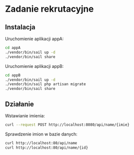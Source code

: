 # Zadanie rekrutacyjne

## Instalacja
Uruchomienie aplikacji appA:
```bash
cd appA
./vendor/bin/sail up -d
./vendor/bin/sail share 
```

Uruchomienie aplikacji appB:

```bash
cd appB
./vendor/bin/sail up -d
./vendor/bin/sail php artisan migrate
./vendor/bin/sail share 
```

## Działanie
Wstawianie imienia:
```bash
curl --request POST http://localhost:8080/api/name/{imie}
```

Sprawdzenie imion w bazie danych:
```bash
curl http://localhost:80/api/name
curl http://localhost:80/api/name/{id}
```

